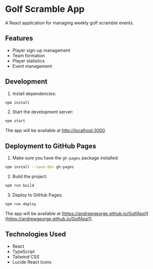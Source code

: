 # Golf Scramble App

A React application for managing weekly golf scramble events.

## Features

- Player sign-up management
- Team formation
- Player statistics
- Event management

## Development

1. Install dependencies:
```bash
npm install
```

2. Start the development server:
```bash
npm start
```

The app will be available at [http://localhost:3000](http://localhost:3000).

## Deployment to GitHub Pages

1. Make sure you have the `gh-pages` package installed:
```bash
npm install --save-dev gh-pages
```

2. Build the project:
```bash
npm run build
```

3. Deploy to GitHub Pages:
```bash
npm run deploy
```

The app will be available at [https://andrewgeorge.github.io/GolfApp1](https://andrewgeorge.github.io/GolfApp1).

## Technologies Used

- React
- TypeScript
- Tailwind CSS
- Lucide React Icons 